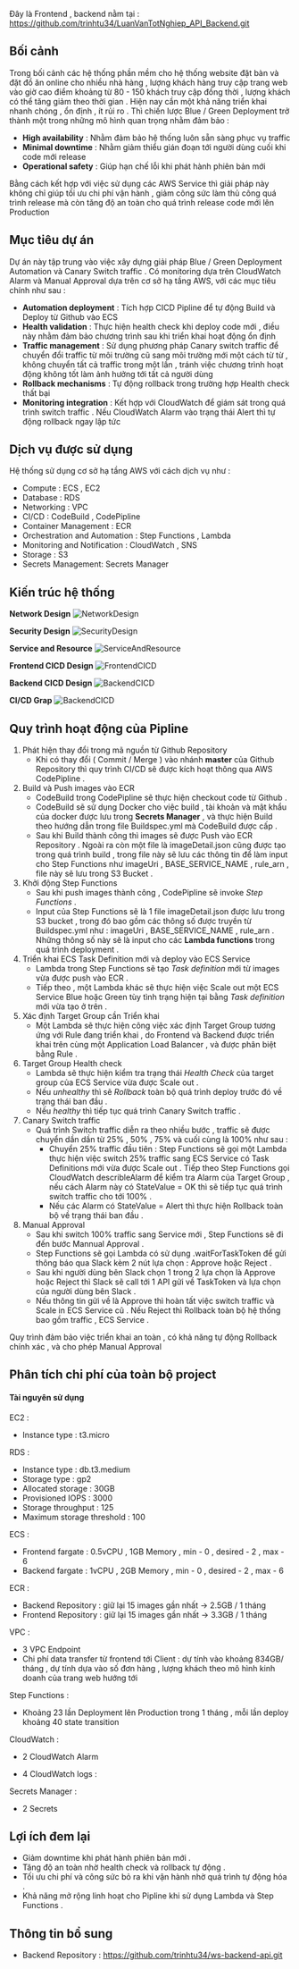 Đây là Frontend , backend nằm tại : https://github.com/trinhtu34/LuanVanTotNghiep_API_Backend.git

## Bối cảnh 
 
Trong bối cảnh các hệ thống phần mềm cho hệ thống website đặt bàn và đặt đồ ăn online cho nhiều nhà hàng , lượng khách hàng truy cập trang web vào giờ cao điểm khoảng từ 80 - 150 khách truy cập đồng thời , lượng khách có thể tăng giảm theo thời gian . Hiện nay cần một khả năng triển khai nhanh chóng , ổn định , ít rủi ro . Thì chiến lược Blue / Green Deployment trở thành một trong những mô hình quan trọng nhằm đảm bảo : 

- **High availability** : Nhằm đảm bảo hệ thống luôn sẵn sàng phục vụ traffic 
- **Minimal downtime** : Nhằm giảm thiểu gián đoạn tới người dùng cuối khi code mới release
- **Operational safety** : Giúp hạn chế lỗi khi phát hành phiên bản mới 

Bằng cách kết hợp với việc sử dụng các AWS Service thì giải pháp này không chỉ giúp tối ưu chi phí vận hành , giảm công sức làm thủ công quá trình release mà còn tăng độ an toàn cho quá trình release code mới lên Production 

## Mục tiêu dự án

Dự án này tập trung vào việc xây dựng giải pháp Blue / Green Deployment Automation và Canary Switch traffic . Có monitoring dựa trên CloudWatch Alarm và Manual Approval dựa trên cơ sở hạ tầng AWS, với các mục tiêu chính như sau : 

- **Automation deployment** : Tích hợp CICD Pipline để tự động Build và Deploy từ Github vào ECS
- **Health validation** : Thực hiện health check khi deploy code mới , điều này nhằm đảm bảo chương trình sau khi triển khai hoạt động ổn định 
- **Traffic management** : Sử dụng phương pháp Canary switch traffic để chuyển đổi traffic từ môi trường cũ sang môi trường mới một cách từ từ , không chuyển tất cả traffic trong một lần , tránh việc chương trình hoạt động không tốt làm ảnh hưởng tới tất cả người dùng 
- **Rollback mechanisms** : Tự động rollback trong trường hợp Health check thất bại 
- **Monitoring integration** : Kết hợp với CloudWatch để giám sát trong quá trình switch traffic . Nếu CloudWatch Alarm vào trạng thái Alert thì tự động rollback ngay lập tức 

## Dịch vụ được sử dụng 

Hệ thống sử dụng cơ sở hạ tầng AWS với cách dịch vụ như : 

- Compute : ECS , EC2
- Database : RDS
- Networking : VPC
- CI/CD : CodeBuild , CodePipline
- Container Management : ECR 
- Orchestration and Automation : Step Functions , Lambda 
- Monitoring and Notification : CloudWatch , SNS 
- Storage : S3
- Secrets Management: Secrets Manager 


## Kiến trúc hệ thống
**Network Design**
![NetworkDesign](/images/WS1_NetworkDesign.png)

**Security Design**
![SecurityDesign](/images/WS1-SecurityDesign.png)

**Service and Resource**
![ServiceAndResource](/images/WS1_Service_And_Resource.png)

**Frontend CICD Design**
![FrontendCICD](/images/WS1_CICD_Design.png)

**Backend CICD Design**
![BackendCICD](/images/WS1_CICD_Backend.png)

**CI/CD Grap**
![BackendCICD](/images/stepfunctions_graph.png)

## Quy trình hoạt động của Pipline

1. Phát hiện thay đổi trong mã nguồn từ Github Repository 
    - Khi có thay đổi ( Commit / Merge ) vào nhánh **master** của Github Repository thì quy trình CI/CD sẽ được kích hoạt thông qua AWS CodePipline .
2. Build và Push images vào ECR
    - CodeBuild trong CodePipline sẽ thực hiện checkout code từ Github .
    - CodeBuild sẽ sử dụng Docker cho việc build , tài khoản và mật khẩu của docker được lưu trong **Secrets Manager** , và thực hiện Build theo hướng dẫn trong file Buildspec.yml mà CodeBuild được cấp .
    - Sau khi Build thành công thì images sẽ được Push vào ECR Repository . Ngoài ra còn một file là imageDetail.json cũng được tạo trong quá trình build , trong file này sẽ lưu các thông tin để làm input cho Step Functions như imageUri , BASE_SERVICE_NAME , rule_arn , file này sẽ lưu trong S3 Bucket .
3. Khởi động Step Functions 
    - Sau khi push images thành công , CodePipline sẽ invoke _Step Functions_ .
    - Input của Step Functions sẽ là 1 file imageDetail.json được lưu trong S3 bucket , trong đó bao gồm các thông số được truyền từ Buildspec.yml như : imageUri , BASE_SERVICE_NAME , rule_arn . Những thông số này sẽ là input cho các **Lambda functions** trong quá trình deployment .
4. Triển khai ECS Task Definition mới và deploy vào ECS Service 
    - Lambda trong Step Functions sẽ tạo _Task definition_ mới từ images vừa được push vào ECR .
    - Tiếp theo , một Lambda khác sẽ thực hiện việc Scale out một ECS Service Blue hoặc Green tùy tình trạng hiện tại bằng _Task definition_ mới vừa tạo ở trên .
5. Xác định Target Group cần Triển khai 
    - Một Lambda sẽ thực hiện công việc xác định Target Group tương ứng với Rule đang triển khai , do Frontend và Backend được triển khai trên cùng một Application Load Balancer , và được phân biệt bằng Rule . 
6. Target Group Health check
    - Lambda sẽ thực hiện kiểm tra trạng thái _Health Check_ của target group của ECS Service vừa được Scale out .
    - Nếu _unhealthy_ thì sẽ _Rollback_ toàn bộ quá trình deploy trước đó về trạng thái ban đầu .
    - Nếu _healthy_ thì tiếp tục quá trình Canary Switch traffic .
7. Canary Switch traffic 
    - Quá trình Switch traffic diễn ra theo nhiều bước , traffic sẽ được chuyển dần dần từ 25% , 50% , 75% và cuối cùng là 100% như sau : 
        - Chuyển 25% traffic đầu tiên : Step Functions sẽ gọi một Lambda thực hiện việc switch 25% traffic sang ECS Service có Task Definitions mới vừa được Scale out . Tiếp theo Step Functions gọi CloudWatch describleAlarm để kiểm tra Alarm của Target Group , nếu cách Alarm này có StateValue = OK thì sẽ tiếp tục quá trình switch traffic cho tới 100% .
        - Nếu các Alarm có StateValue = Alert thì thực hiện Rollback toàn bộ về trạng thái ban đầu .
8. Manual Approval 
    - Sau khi switch 100% traffic sang Service mới , Step Functions sẽ đi đến bước Mannual Approval .
    - Step Functions sẽ gọi Lambda có sử dụng .waitForTaskToken để gửi thông báo qua Slack kèm 2 nút lựa chọn : Approve hoặc Reject .
    - Sau khi người dùng bên Slack chọn 1 trong 2 lựa chọn là Approve hoặc Reject thì Slack sẽ call tới 1 API gửi về TaskToken và lựa chọn của người dùng bên Slack .
    - Nếu thông tin gửi về là Approve thì hoàn tất việc switch traffic và Scale in ECS Service cũ . Nếu Reject thì Rollback toàn bộ hệ thống bao gồm traffic , ECS Service .

Quy trình đảm bảo việc triển khai an toàn , có khả năng tự động Rollback chính xác , và cho phép Manual Approval 

## Phân tích chi phí của toàn bộ project

#### Tài nguyên sử dụng 

EC2 : 
- Instance type : t3.micro

RDS :
- Instance type : db.t3.medium
- Storage type : gp2
- Allocated storage : 30GB
- Provisioned IOPS : 3000
- Storage throughput : 125
- Maximum storage threshold : 100

ECS : 
- Frontend fargate : 0.5vCPU , 1GB Memory , min - 0 , desired - 2 , max - 6
- Backend fargate : 1vCPU , 2GB Memory , min - 0 , desired - 2 , max - 6

ECR :
- Backend Repository : giữ lại 15 images gần nhất -> 2.5GB / 1 tháng
- Frontend Repository : giữ lại 15 images gần nhất -> 3.3GB / 1 tháng

VPC : 
- 3 VPC Endpoint 
- Chi phí data transfer từ frontend tới Client : dự tính vào khoảng 834GB/ tháng , dự tính dựa vào số đơn hàng , lượng khách theo mô hình kinh doanh của trang web hướng tới 

Step Functions : 
- Khoảng 23 lần Deployment lên Production trong 1 tháng , mỗi lần deploy khoảng 40 state transition

CloudWatch : 
- 2 CloudWatch Alarm 

- 4 CloudWatch logs : 

Secrets Manager :
- 2 Secrets 


## Lợi ích đem lại 

- Giảm downtime khi phát hành phiên bản mới .
- Tăng độ an toàn nhờ health check và rollback tự động .
- Tối ưu chi phí và công sức bỏ ra khi vận hành nhờ quá trình tự động hóa .
- Khả năng mở rộng linh hoạt cho Pipline khi sử dụng Lambda và Step Functions .

## Thông tin bổ sung 

- Backend Repository : https://github.com/trinhtu34/ws-backend-api.git